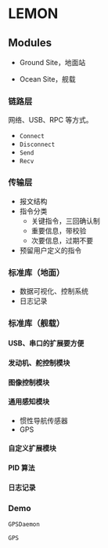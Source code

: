 # LEMON

## Modules

* Ground Site，地面站

* Ocean Site，舰载

### 链路层

网络、USB、RPC 等方式。

* `Connect`
* `Disconnect`
* `Send`
* `Recv`

### 传输层

* 报文结构
* 指令分类
	* 关键指令，三回确认制
	* 重要信息，带校验
	* 次要信息，过期不要
* 预留用户定义的指令

### 标准库（地面）

* 数据可视化、控制系统
* 日志记录

### 标准库（舰载）

#### USB、串口的扩展要方便

#### 发动机、舵控制模块

#### 图像控制模块

#### 通用感知模块

* 惯性导航传感器
* GPS

#### 自定义扩展模块

#### PID 算法

#### 日志记录

### Demo

`GPSDaemon`

`GPS`

